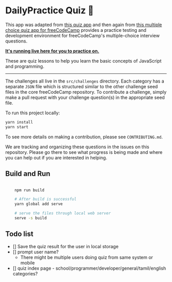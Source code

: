 # DailyPractice Quiz 🏅

This app was adapted from [this quiz app](https://github.com/bonham000/react-quiz-app) and then again from [this multiple choice quiz app for freeCodeCamp](https://github.com/bonham000/multiple-choice-questions) provides a practice testing and development environment for freeCodeCamp's multiple-choice interview questions.

**[It's running live here for you to practice on.](https://app-time-lessons.surge.sh/)**

These are quiz lessons to help you learn the basic concepts of JavaScript and programming.

---

The challenges all live in the `src/challenges` directory. Each category has a separate `JSON` file which is structured similar to the other challenge seed files in the core freeCodeCamp repository. To contribute a challenge, simply make a pull request with your challenge question(s) in the appropriate seed file.

To run this project locally:

```sh
yarn install
yarn start
```

To see more details on making a contribution, please see `CONTRIBUTING.md`.

We are tracking and organizing these questions in the issues on this repository. Please go there to see what progress is being made and where you can help out if you are interested in helping.

## Build and Run

```bash

    npm run build

    # After build is successful
    yarn global add serve

    # serve the files through local web server
    serve -s build
```

## Todo list

- [] Save the quiz result for the user in local storage
- [] prompt user name?
  * There might be multiple users doing quiz from same system or mobile
- [] quiz index page - school/programmer/developer/general/tamil/english categories?
